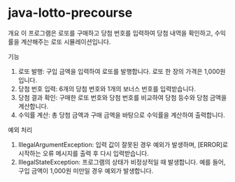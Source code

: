 # java-lotto-precourse

개요
이 프로그램은 로또를 구매하고 당첨 번호를 입력하여 당첨 내역을 확인하고, 수익률을 계산해주는 로또 시뮬레이션입니다.

기능
1. 로또 발행: 구입 금액을 입력하여 로또를 발행합니다. 로또 한 장의 가격은 1,000원입니다.
2. 당첨 번호 입력: 6개의 당첨 번호와 1개의 보너스 번호를 입력받습니다.
3. 당첨 결과 확인: 구매한 로또 번호와 당첨 번호를 비교하여 당첨 등수와 당첨 금액을 계산합니다.
4. 수익률 계산: 총 당첨 금액과 구매 금액을 바탕으로 수익률을 계산하여 출력합니다.

예외 처리
1. IllegalArgumentException: 입력 값이 잘못된 경우 예외가 발생하며, [ERROR]로 시작하는 오류 메시지를 출력 후 다시 입력받습니다.
2. IllegalStateException: 프로그램의 상태가 비정상적일 때 발생합니다. 예를 들어, 구입 금액이 1,000원 미만일 경우 예외가 발생합니다.